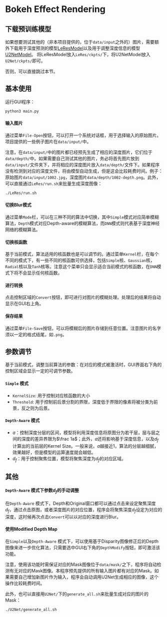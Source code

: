 # Bokeh Effect Rendering

## 下载预训练模型
如果想要测试其他的（非本项目提供的，位于`data/input`之外的）图片，需要额外下载用于深度预测的模型[LeResModel](https://disk.pku.edu.cn:443/link/DBA221915F86D88B0F262708F4F2D4D0)以及用于调整深度信息的模型[U2NetModel](https://disk.pku.edu.cn:443/link/91757D41C92EBFD1A7042E8682E73CC7)。
将LeResModel放入`LeRes/ckpts/`下，将U2NetModel放入`U2Net/ckpts/`即可。

否则，可以直接跳过本节。

## 基本使用
运行GUI程序：
```bash
python3 main.py
```
#### 输入图片

通过菜单`File-Open`按钮，可以打开一个系统对话框，用于选择输入的原始图片。项目提供的一些例子图片在`data/input/`中。

注意，在`data/input/`中的图片都已经预先生成了相应的深度图片，它们位于`data/depth/`中。如果需要自己测试其他的图片，务必将首先图片放到`data/input/`文件夹下，并将相应的深度图片放入`data/depth/`文件下。如果程序没有检测到对应的深度文件，将由模型自动生成，但是这会比较耗费时间。例子：原始图片`data/input/1002.jpg`，深度图片`data/depth/1002-depth.png`。此外，可以直接通过`LeRes/run.sh`来批量生成深度图像：

```bash
./LeRes/run.sh
```
#### 切换Blur模式
通过菜单`Mode`栏，可以在三种不同的算法中切换，其中`Simple`模式对应简单模糊算法，`Depth`模式对应Depth-aware的模糊算法，而`DNN`模式则代表基于深度神经网络的模糊算法。

#### 切换核函数

基于当前模式，算法适用的核函数也是可以调节的。通过菜单`Kernel`栏，在每个不同的模式下，有一些不同的核函数可供选择，包括`Simple`核、`Gaussian`核，`Radial`核以及`Tanh`核等。注意这个菜单只会显示适合当前模式的核函数，在`DNN`模式下将不会显示任何核函数。

#### 进行转换

点击控制区域的`Convert`按钮，即可进行对图片的模糊处理。处理后的结果将自动显示在GUI右上角。

#### 保存结果

通过菜单`File-Save`按钮，可以将模糊后的图片存储到任意位置。注意图片的名字须以一定的格式结尾，如`.png`。

## 参数调节

基于当前模式，调整当前算法的参数：在对应的模式被激活时，GUI界面右下角的控制区域会显示一定的可调节参数。

#### `Simple` 模式

- `KernelSize`: 用于控制对应核函数的大小
- `Threshold`: 用于控制前后景分割的界限，深度低于界限的像素将被分类为前景，反之则为后景。


#### `Depth-Aware` 模式

- $a$：控制深度分层的区间，模型将利用深度信息将原图分为若干层，层与层之间的深度的差异界限为$\frac 1a$；此外，$a$还将影响基于深度信息，以及$d_f$计算出的当前层的Kernel Size。一般来说，$a$越接近1，算法的分层越细腻，效果越好，但是模型的运算速度就会越低。
- $d_f$：用于控制聚焦位置，模型将聚焦深度为$d_f$的对应区域。

## 其他

#### `Depth-Aware` 模式下参数$d_f$的手动调整

在`Depth-Aware` 模式下，Depth和Original窗口都可以通过点击来设定聚焦深度$d_f$，通过点击原图，或者深度图片的对应位置，程序会将聚焦深度$d_f$设定为对应的深度，这时候再次点击`Convert`可以以对应的深度进行Blur。

#### 使用Modified Depth Map

在`Simple`以及`Depth-Aware` 模式下，可以使用基于Disparity图像修正后的Depth图像来进一步优化算法，只需要选中GUI右下角的`DepthModify`按钮，即可激活该功能。

注意，使用该功能时需保证对应的Mask图像位于`data/mask/`之下，程序将自动检测有无对应的Mask图像。本程序预先提供的所有输入图片都有对应的Mask。如果需要自己增加新图片作为输入，程序会自动调用U2Net生成相应的图像，这个操作比较耗费时间。

此外，也可以直接用`U2Net/`下的`generate_all.sh`来批量生成对应的图片的Mask：

```bash
./U2Net/generate_all.sh
```